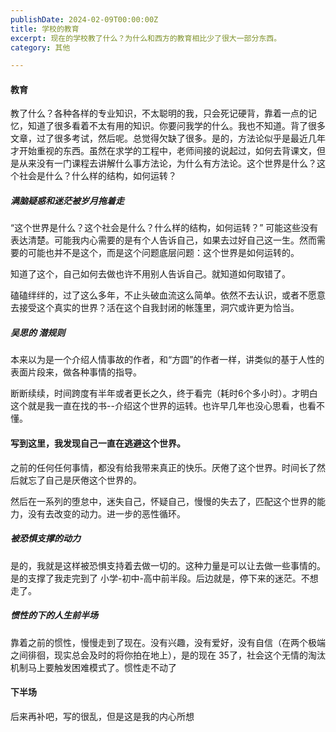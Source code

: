 ```yaml
---
publishDate: 2024-02-09T00:00:00Z
title: 学校的教育
excerpt: 现在的学校教了什么？为什么和西方的教育相比少了很大一部分东西。
category: 其他

---
```


#### 教育

教了什么？各种各样的专业知识，不太聪明的我，只会死记硬背，靠着一点的记忆，知道了很多看着不太有用的知识。你要问我学的什么。我也不知道。背了很多文章，过了很多考试，然后呢。总觉得欠缺了很多。是的，方法论似乎是最近几年才开始重视的东西。虽然在求学的工程中，老师间接的说起过，如何去背课文，但是从来没有一门课程去讲解什么事方法论，为什么有方法论。这个世界是什么？这个社会是什么？什么样的结构，如何运转？

##### 满脑疑惑和迷茫被岁月拖着走

“这个世界是什么？这个社会是什么？什么样的结构，如何运转？” 可能这些没有表达清楚。可能我内心需要的是有个人告诉自己，如果去过好自己这一生。然而需要的可能也并不是这个，而是这个问题底层问题：这个世界是如何运转的。

知道了这个，自己如何去做也许不用别人告诉自己。就知道如何取错了。

磕磕绊绊的，过了这么多年，不止头破血流这么简单。依然不去认识，或者不愿意去接受这个真实的世界？活在这个自我封闭的帐篷里，洞穴或许更为恰当。

##### 吴思的 潜规则

本来以为是一个介绍人情事故的作者，和“方圆”的作者一样，讲类似的基于人性的表面片段来，做各种事情的指导。 

断断续续，时间跨度有半年或者更长之久，终于看完（耗时6个多小时）。才明白这个就是我一直在找的书--介绍这个世界的运转。也许早几年也没心思看，也看不懂。



#### 写到这里，我发现自己一直在逃避这个世界。

之前的任何任何事情，都没有给我带来真正的快乐。厌倦了这个世界。时间长了然后就忘了自己是厌倦这个世界的。

然后在一系列的堕怠中，迷失自己，怀疑自己，慢慢的失去了，匹配这个世界的能力，没有去改变的动力。进一步的恶性循环。



##### 被恐惧支撑的动力

是的，我就是这样被恐惧支持着去做一切的。这种力量是可以让去做一些事情的。是的支撑了我走完到了 小学-初中-高中前半段。后边就是，停下来的迷茫。不想走了。 

##### 惯性的下的人生前半场

靠着之前的惯性，慢慢走到了现在。没有兴趣，没有爱好，没有自信（在两个极端之间徘徊，现实总会及时的将你拍在地上），是的现在 35了，社会这个无情的淘汰机制马上要触发困难模式了。惯性走不动了



#### 下半场

后来再补吧，写的很乱，但是这是我的内心所想






